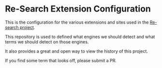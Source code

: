# Re-Search Extension Configuration

This is the configuration for the various extensions and sites used in the [Re-search project](http://semcon.com/re-search).

This repository is used to defined what engines we should detect and what terms we should detect on those engines.

It also provides a great and open way to view the history of this project.

If you find some term that looks off, please submit a PR.
